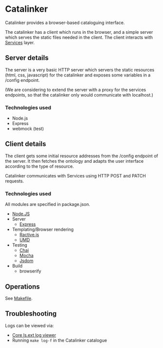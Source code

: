 Catalinker
==========
Catalinker provides a browser-based cataloguing interface.

The catalinker has a client which runs in the browser, and a simple server which serves the static files needed in the client.
The client interacts with [Services](../services/README.md) layer.

## Server details

The server is a very basic HTTP server which servers the static resources (html, css, javascript) for the catalinker and exposes some variables in a /config endpoint.

(We are considering to extend the server with a proxy for the services endpoints, so that the catalinker only would communicate with localhost.)

### Technologies used

 * Node.js
 * Express
 * webmock (test)

## Client details

The client gets some initial resource addresses from the /config endpoint of the server. It then fetches the ontology and adapts the user interface according to the type of resource.

Catalinker communicates with Services using HTTP POST and PATCH requests.

### Technologies used

All modules are specified in package.json.

* [Node.JS](https://nodejs.org/)
* Server
  * [Express](http://expressjs.com/)
* Templating/Browser rendering
  * [Ractive.js](http://www.ractivejs.org/)
  * [UMD](https://github.com/umdjs/umd)
* Testing
  * [Chai](http://chaijs.com/)
  * [Mocha](https://mochajs.org/)
  * [Jsdom](https://github.com/tmpvar/jsdom)
* Build
  * browserify

## Operations

See [Makefile](Makefile).

## Troubleshooting

Logs can be viewed via:
* [Core ls.ext log viewer](https://github.com/digibib/ls.ext#monitoring-of-logs-with-devops-the-logserver)
* Running `make log-f` in the Catalinker catalogue

